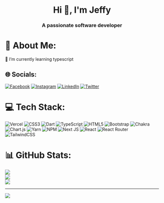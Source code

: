 <h1 align="center">Hi 👋, I'm Jeffy</h1>
<h3 align="center">A passionate software developer</h3>

# 💫 About Me:
🌱 I’m currently learning typescript<br>


## 🌐 Socials:
[![Facebook](https://img.shields.io/badge/Facebook-%231877F2.svg?logo=Facebook&logoColor=white)](https://facebook.com/jeffy.evangelista) [![Instagram](https://img.shields.io/badge/Instagram-%23E4405F.svg?logo=Instagram&logoColor=white)](https://instagram.com/_jeffigy) [![LinkedIn](https://img.shields.io/badge/LinkedIn-%230077B5.svg?logo=linkedin&logoColor=white)](https://linkedin.com/in/jeffy-evangelista-b5951a13a) [![Twitter](https://img.shields.io/badge/Twitter-%231DA1F2.svg?logo=Twitter&logoColor=white)](https://twitter.com/_jeffigy) 

# 💻 Tech Stack:
![Vercel](https://img.shields.io/badge/vercel-%23000000.svg?style=flat&logo=vercel&logoColor=white) ![CSS3](https://img.shields.io/badge/css3-%231572B6.svg?style=flat&logo=css3&logoColor=white) ![Dart](https://img.shields.io/badge/dart-%230175C2.svg?style=flat&logo=dart&logoColor=white) ![TypeScript](https://img.shields.io/badge/typescript-%23007ACC.svg?style=flat&logo=typescript&logoColor=white) ![HTML5](https://img.shields.io/badge/html5-%23E34F26.svg?style=flat&logo=html5&logoColor=white) ![Bootstrap](https://img.shields.io/badge/bootstrap-%23563D7C.svg?style=flat&logo=bootstrap&logoColor=white) ![Chakra](https://img.shields.io/badge/chakra-%234ED1C5.svg?style=flat&logo=chakraui&logoColor=white) ![Chart.js](https://img.shields.io/badge/chart.js-F5788D.svg?style=flat&logo=chart.js&logoColor=white) ![Yarn](https://img.shields.io/badge/yarn-%232C8EBB.svg?style=flat&logo=yarn&logoColor=white) ![NPM](https://img.shields.io/badge/NPM-%23000000.svg?style=flat&logo=npm&logoColor=white) ![Next JS](https://img.shields.io/badge/Next-black?style=flat&logo=next.js&logoColor=white) ![React](https://img.shields.io/badge/react-%2320232a.svg?style=flat&logo=react&logoColor=%2361DAFB) ![React Router](https://img.shields.io/badge/React_Router-CA4245?style=flat&logo=react-router&logoColor=white) ![TailwindCSS](https://img.shields.io/badge/tailwindcss-%2338B2AC.svg?style=flat&logo=tailwind-css&logoColor=white)
# 📊 GitHub Stats:
![](https://github-readme-stats.vercel.app/api?username=jeffigy&theme=dark&hide_border=false&include_all_commits=true&count_private=true)<br/>
![](https://github-readme-streak-stats.herokuapp.com/?user=jeffigy&theme=dark&hide_border=false)<br/>
![](https://github-readme-stats.vercel.app/api/top-langs/?username=jeffigy&theme=dark&hide_border=false&include_all_commits=true&count_private=true&layout=compact)

---
[![](https://visitcount.itsvg.in/api?id=jeffigy&icon=0&color=0)](https://visitcount.itsvg.in)

<!-- Proudly created with GPRM ( https://gprm.itsvg.in ) -->
